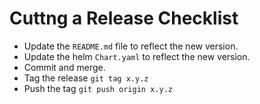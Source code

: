 # Cuttng a Release Checklist

* Update the `README.md` file to reflect the new version.
* Update the helm `Chart.yaml` to reflect the new version.
* Commit and merge.
* Tag the release `git tag x.y.z`
* Push the tag `git push origin x.y.z`
